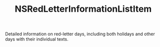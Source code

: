 ﻿---
uid: crmscript_ref_NSRedLetterInformationListItem
title: NSRedLetterInformationListItem
intellisense: Void.NSRedLetterInformationListItem
keywords: NSRedLetterInformationListItem
so.topic: reference
---

Detailed information on red-letter days, including both holidays and other days with their individual texts.
